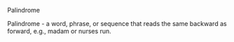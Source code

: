 Palindrome

Palindrome - a word, phrase, or sequence that reads the same backward as forward, e.g., madam or nurses run.
